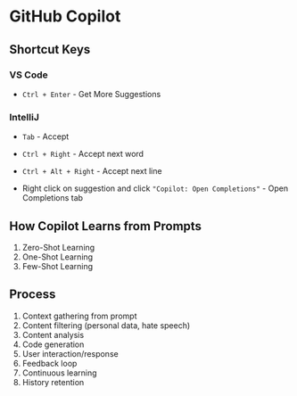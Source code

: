 # GitHub Copilot

## Shortcut Keys
### VS Code
- `Ctrl + Enter` - Get More Suggestions
  

### IntelliJ
- `Tab` - Accept

- `Ctrl + Right` - Accept next word
- `Ctrl + Alt + Right` - Accept next line
- Right click on suggestion and click `"Copilot: Open Completions"` - Open Completions tab
  

## How Copilot Learns from Prompts
1. Zero-Shot Learning
2. One-Shot Learning
3. Few-Shot Learning

## Process
1. Context gathering from prompt
2. Content filtering (personal data, hate speech)
3. Content analysis
4. Code generation
5. User interaction/response
6. Feedback loop
7. Continuous learning
8. History retention